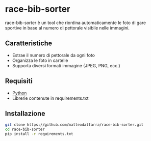 # race-bib-sorter
race-bib-sorter è un tool che riordina automaticamente le foto di gare sportive in base al numero di pettorale visibile nelle immagini.

## Caratteristiche
- Estrae il numero di pettorale da ogni foto
- Organizza le foto in cartelle
- Supporta diversi formati immagine (JPEG, PNG, ecc.)

## Requisiti
- [Python](https://www.python.org/downloads/)
- Librerie contenute in requirements.txt

## Installazione
```bash
git clone https://github.com/matteodalfarra/race-bib-sorter.git
cd race-bib-sorter
pip install -r requirements.txt
```
